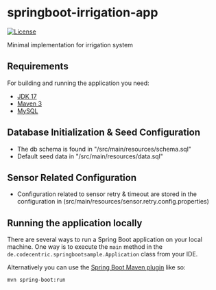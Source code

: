 # springboot-irrigation-app

[![License](http://img.shields.io/:license-apache-blue.svg)](http://www.apache.org/licenses/LICENSE-2.0.html)

Minimal implementation for irrigation system 
## Requirements

For building and running the application you need:

- [JDK 17](https://www.oracle.com/java/technologies/downloads/#java17)
- [Maven 3](https://maven.apache.org)
- [MySQL](https://www.mysql.com/)

## Database Initialization & Seed Configuration

* The db schema is found in "/src/main/resources/schema.sql" 
* Default seed data in "/src/main/resources/data.sql" 

## Sensor Related Configuration
* Configuration related to sensor retry & timeout are stored in the configuration in (src/main/resources/sensor.retry.config.properties)



## Running the application locally

There are several ways to run a Spring Boot application on your local machine. One way is to execute the `main` method in the `de.codecentric.springbootsample.Application` class from your IDE.

Alternatively you can use the [Spring Boot Maven plugin](https://docs.spring.io/spring-boot/docs/current/reference/html/build-tool-plugins-maven-plugin.html) like so:

```shell
mvn spring-boot:run